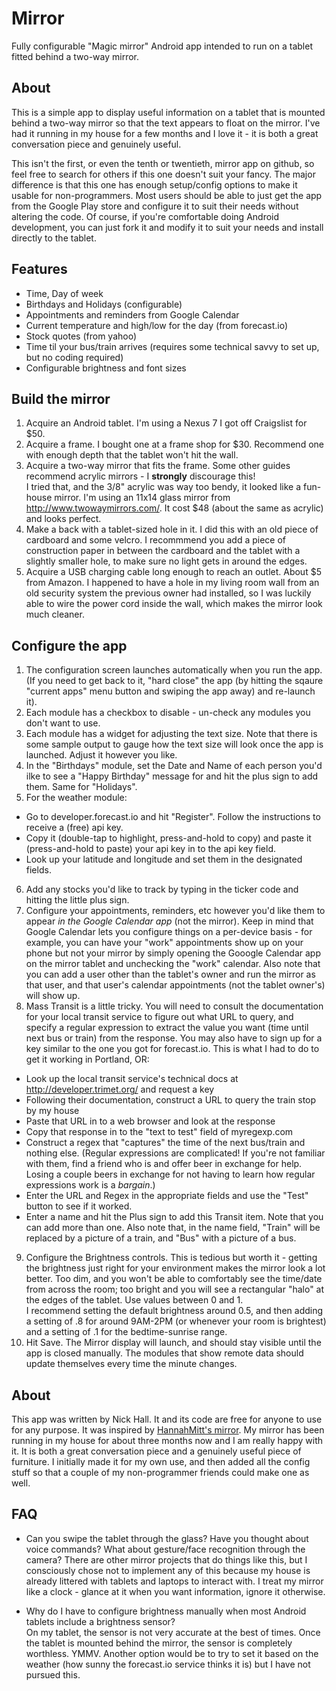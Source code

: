 # Mirror
Fully configurable "Magic mirror" Android app intended to run on a tablet fitted behind a two-way mirror.



About
--

This is a simple app to display useful information on a tablet that is mounted behind a two-way mirror 
so that the text appears to float on the mirror.  I've had it running in my house for a few months and I love it - 
it is both a great conversation piece and genuinely useful.  

This isn't the first, or even the tenth or twentieth, mirror app on github, so feel free to search for others if this 
one doesn't suit your fancy.  The major difference is that this one has enough setup/config options to make it 
usable for non-programmers.  Most users should be able to just get the app from the Google Play store 
and configure it to suit their needs without altering the code.  Of course, if you're comfortable doing Android 
development, you can just fork it and modify it to suit your needs and install directly to the tablet.

Features
--
* Time, Day of week
* Birthdays and Holidays (configurable)
* Appointments and reminders from Google Calendar
* Current temperature and high/low for the day (from forecast.io)
* Stock quotes (from yahoo)
* Time til your bus/train arrives (requires some technical savvy to set up, but no coding required)
* Configurable brightness and font sizes

Build the mirror
--
1. Acquire an Android tablet.  I'm using a Nexus 7 I got off Craigslist for $50.
2. Acquire a frame.  I bought one at a frame shop for $30.  Recommend one with enough depth that the tablet won't hit the wall.
3. Acquire a two-way mirror that fits the frame.  Some other guides recommend acrylic mirrors - I **strongly** discourage this!  
I tried that, and the 3/8" acrylic was way too bendy, it looked like a fun-house mirror.  I'm using an 11x14 glass mirror from 
http://www.twowaymirrors.com/.  It cost $48 (about the same as acrylic) and looks perfect.
4. Make a back with a tablet-sized hole in it.  I did this with an old piece of cardboard and some velcro.  I recommmend you 
add a piece of construction paper in between the cardboard and the tablet with a slightly smaller hole, to make sure 
no light gets in around the edges.  
5. Acquire a USB charging cable long enough to reach an outlet.  About $5 from Amazon.  I happened to have a hole in 
my living room wall from an old security system the previous owner had installed, so I was luckily able to wire the power 
cord inside the wall, which makes the mirror look much cleaner.

Configure the app
--
1. The configuration screen launches automatically when you run the app.  (If you need to get back to it, "hard close" the 
app (by hitting the sqaure "current apps" menu button and swiping the app away) and re-launch it).  
2. Each module has a checkbox to disable - un-check any modules you don't want to use.
3. Each module has a widget for adjusting the text size.  Note that there is some sample output to gauge how the text 
size will look once the app is launched.  Adjust it however you like.
4. In the "Birthdays" module, set the Date and Name of each person you'd ilke to see a "Happy Birthday" message for and 
hit the plus sign to add them.  Same for "Holidays".
5. For the weather module:
 * Go to developer.forecast.io and hit "Register".  Follow the instructions to receive a (free) api key.  
 * Copy it (double-tap to highlight, press-and-hold to copy) and paste it (press-and-hold to paste) your api key in to the 
 api key field.
 * Look up your latitude and longitude and set them in the designated fields.
6. Add any stocks you'd like to track by typing in the ticker code and hitting the little plus sign.
7. Configure your appointments, reminders, etc however you'd like them to appear *in the Google Calendar app* (not 
the mirror).  Keep in mind that Google Calendar lets you configure things on a per-device basis - for example, you can 
have your "work" appointments show up on your phone but not your mirror by simply opening the Gooogle Calendar app 
on the mirror tablet and unchecking the "work" calendar.  Also note that you can add a user other than the tablet's owner
and run the mirror as that user, and that user's calendar appointments (not the tablet owner's) will show up.
8. Mass Transit is a little tricky.  You will need to consult the documentation for your local transit service to 
figure out what URL to query, and specify a regular expression to extract the value you want (time until next bus or train) 
from the response.  You may also have to sign up for a key similar to the one you got for forecast.io.  This is what I 
had to do to get it working in Portland, OR:
 * Look up the local transit service's technical docs at http://developer.trimet.org/ and request a key
 * Following their documentation, construct a URL to query the train stop by my house
 * Paste that URL in to a web browser and look at the response
 * Copy that response in to the "text to test" field of myregexp.com
 * Construct a regex that "captures" the time of the next bus/train and nothing else.  (Regular expressions are complicated! 
 If you're not familiar with them, find a friend who is and offer beer in exchange for help.  Losing a couple beers 
 in exchange for not having to learn how regular expressions work is a *bargain*.)
 * Enter the URL and Regex in the appropriate fields and use the "Test" button to see if it worked.
 * Enter a name and hit the Plus sign to add this Transit item.  Note that you can add more than one.  Also note that, in 
 the name field, "Train" will be replaced by a picture of a train, and "Bus" with a picture of a bus.
 9. Configure the Brightness controls.  This is tedious but worth it - getting the brightness just right for your environment
 makes the mirror look a lot better.  Too dim, and you won't be able to comfortably see the time/date from across the 
 room; too bright and you will see a rectangular "halo" at the edges of the tablet.  Use values between 0 and 1.  
 I recommend setting the default brightness around 0.5, and then adding a setting of .8 for around 9AM-2PM (or whenever 
 your room is brightest) and a setting of .1 for the bedtime-sunrise range.  
 9. Hit Save.  The Mirror display will launch, and should stay visible until the app is closed manually.  The modules 
 that show remote data should update themselves every time the minute changes.  
 
About
--
This app was written by Nick Hall.  It and its code are free for anyone to use for any purpose.  It was inspired by 
[HannahMitt's mirror](https://raw.githubusercontent.com/HannahMitt/HomeMirror).  My mirror has been running in my house for 
about three months now and I am really happy with it.  It is both a great conversation piece and a genuinely useful 
piece of furniture.  I initially made it for my own use, and then added all the config stuff so that a couple of my 
non-programmer friends could make one as well.   
 
FAQ
--
* Can you swipe the tablet through the glass?  Have you thought about voice commands?  What about gesture/face recognition 
through the camera?
There are other mirror projects that do things like this, but I consciously chose not to implement any of this because 
my house is already littered with tablets and laptops to interact with.  I treat my mirror like a clock - 
glance at it when you want information, ignore it otherwise. 

* Why do I have to configure brightness manually when most Android tablets include a brightness sensor?  
On my tablet, the sensor is not very accurate at the best of times.  Once the tablet is mounted behind the mirror, the 
sensor is completely worthless.  YMMV.  Another option would be to try to set it based on the weather (how sunny the 
forecast.io service thinks it is) but I have not pursued this.

